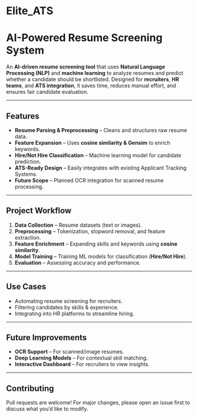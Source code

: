 # Elite_ATS
# AI-Powered Resume Screening System

An **AI-driven resume screening tool** that uses **Natural Language Processing (NLP)** and **machine learning** to analyze resumes and predict whether a candidate should be shortlisted. Designed for **recruiters**, **HR teams**, and **ATS integration**, it saves time, reduces manual effort, and ensures fair candidate evaluation.

---

## Features
- **Resume Parsing & Preprocessing** – Cleans and structures raw resume data.  
- **Feature Expansion** – Uses **cosine similarity & Gensim** to enrich keywords.  
- **Hire/Not Hire Classification** – Machine learning model for candidate prediction.  
- **ATS-Ready Design** – Easily integrates with existing Applicant Tracking Systems.  
- **Future Scope** – Planned OCR integration for scanned resume processing.  

---

## Project Workflow
1. **Data Collection** – Resume datasets (text or images).  
2. **Preprocessing** – Tokenization, stopword removal, and feature extraction.  
3. **Feature Enrichment** – Expanding skills and keywords using **cosine similarity**.  
4. **Model Training** – Training ML models for classification (**Hire/Not Hire**).  
5. **Evaluation** – Assessing accuracy and performance.  

---

## Use Cases
- Automating resume screening for recruiters.  
- Filtering candidates by skills & experience.  
- Integrating into HR platforms to streamline hiring.  

---

## Future Improvements
- **OCR Support** – For scanned/image resumes.  
- **Deep Learning Models** – For contextual skill matching.  
- **Interactive Dashboard** – For recruiters to view insights.  

---

## Contributing
Pull requests are welcome! For major changes, please open an issue first to discuss what you’d like to modify.

